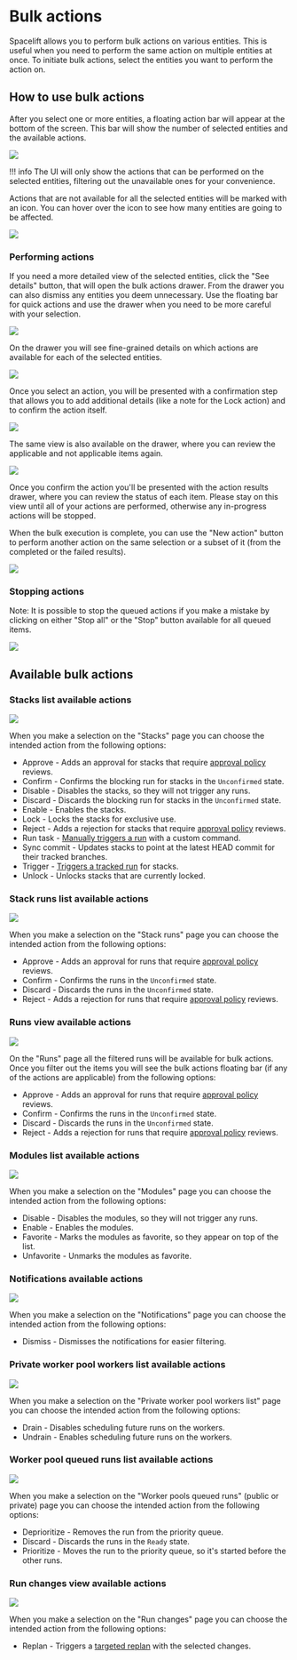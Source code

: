# Bulk actions

Spacelift allows you to perform bulk actions on various entities. This is useful when you need to perform the same action on multiple entities at once. To initiate bulk actions, select the entities you want to perform the action on.

## How to use bulk actions

After you select one or more entities, a floating action bar will appear at the bottom of the screen. This bar will show the number of selected entities and the available actions.

![](../assets/screenshots/bulk-actions/floating-bar.png)

!!! info
The UI will only show the actions that can be performed on the selected entities, filtering out the unavailable ones for your convenience.

Actions that are not available for all the selected entities will be marked with an icon. You can hover over the icon to see how many entities are going to be affected.

![](../assets/screenshots/bulk-actions/partial-action-floating-bar.png)

### Performing actions

If you need a more detailed view of the selected entities, click the "See details" button, that will open the bulk actions drawer. From the drawer you can also dismiss any entities you deem unnecessary. Use the floating bar for quick actions and use the drawer when you need to be more careful with your selection.

![](../assets/screenshots/bulk-actions/drawer.png)

On the drawer you will see fine-grained details on which actions are available for each of the selected entities.

![](../assets/screenshots/bulk-actions/partial-action-drawer.png)

Once you select an action, you will be presented with a confirmation step that allows you to add additional details (like a note for the Lock action) and to confirm the action itself.

![](../assets/screenshots/bulk-actions/confirm-action-floating-bar.png)

The same view is also available on the drawer, where you can review the applicable and not applicable items again.

![](../assets/screenshots/bulk-actions/confirm-action-drawer.png)

Once you confirm the action you'll be presented with the action results drawer, where you can review the status of each item. Please stay on this view until all of your actions are performed, otherwise any in-progress actions will be stopped.

When the bulk execution is complete, you can use the "New action" button to perform another action on the same selection or a subset of it (from the completed or the failed results).

![](../assets/screenshots/bulk-actions/result-drawer.png)

### Stopping actions

Note: It is possible to stop the queued actions if you make a mistake by clicking on either "Stop all" or the "Stop" button available for all queued items.

![](../assets/screenshots/bulk-actions/pending-actions.png)

## Available bulk actions

### Stacks list available actions

![](../assets/screenshots/stack/list/bulk-actions.png)

When you make a selection on the "Stacks" page you can choose the intended action from the following options:

- Approve - Adds an approval for stacks that require [approval policy](../concepts/policy/approval-policy.md) reviews.
- Confirm - Confirms the blocking run for stacks in the `Unconfirmed` state.
- Disable - Disables the stacks, so they will not trigger any runs.
- Discard - Discards the blocking run for stacks in the `Unconfirmed` state.
- Enable - Enables the stacks.
- Lock - Locks the stacks for exclusive use.
- Reject - Adds a rejection for stacks that require [approval policy](../concepts/policy/approval-policy.md) reviews.
- Run task - [Manually triggers a run](../concepts/run/task.md) with a custom command.
- Sync commit - Updates stacks to point at the latest HEAD commit for their tracked branches.
- Trigger - [Triggers a tracked run](../concepts/run/tracked.md#triggering-manually) for stacks.
- Unlock - Unlocks stacks that are currently locked.

### Stack runs list available actions

![](../assets/screenshots/bulk-actions/stack-runs.png)

When you make a selection on the "Stack runs" page you can choose the intended action from the following options:

- Approve - Adds an approval for runs that require [approval policy](../concepts/policy/approval-policy.md) reviews.
- Confirm - Confirms the runs in the `Unconfirmed` state.
- Discard - Discards the runs in the `Unconfirmed` state.
- Reject - Adds a rejection for runs that require [approval policy](../concepts/policy/approval-policy.md) reviews.

### Runs view available actions

![](../assets/screenshots/bulk-actions/runs.png)

On the "Runs" page all the filtered runs will be available for bulk actions. Once you filter out the items you will see the bulk actions floating bar (if any of the actions are applicable) from the following options:

- Approve - Adds an approval for runs that require [approval policy](../concepts/policy/approval-policy.md) reviews.
- Confirm - Confirms the runs in the `Unconfirmed` state.
- Discard - Discards the runs in the `Unconfirmed` state.
- Reject - Adds a rejection for runs that require [approval policy](../concepts/policy/approval-policy.md) reviews.

### Modules list available actions

![](../assets/screenshots/bulk-actions/modules.png)

When you make a selection on the "Modules" page you can choose the intended action from the following options:

- Disable - Disables the modules, so they will not trigger any runs.
- Enable - Enables the modules.
- Favorite - Marks the modules as favorite, so they appear on top of the list.
- Unfavorite - Unmarks the modules as favorite.

### Notifications available actions

![](../assets/screenshots/bulk-actions/notifications.png)

When you make a selection on the "Notifications" page you can choose the intended action from the following options:

- Dismiss - Dismisses the notifications for easier filtering.

### Private worker pool workers list available actions

![](../assets/screenshots/bulk-actions/private-worker-pool-workers.png)

When you make a selection on the "Private worker pool workers list" page you can choose the intended action from the following options:

- Drain - Disables scheduling future runs on the workers.
- Undrain - Enables scheduling future runs on the workers.

### Worker pool queued runs list available actions

![](../assets/screenshots/bulk-actions/worker-pool-queued-runs.png)

When you make a selection on the "Worker pools queued runs" (public or private) page you can choose the intended action from the following options:

- Deprioritize - Removes the run from the priority queue.
- Discard - Discards the runs in the `Ready` state.
- Prioritize - Moves the run to the priority queue, so it's started before the other runs.

### Run changes view available actions

![](../assets/screenshots/bulk-actions/run-changes.png)

When you make a selection on the "Run changes" page you can choose the intended action from the following options:

- Replan - Triggers a [targeted replan](../concepts/run/tracked.md#targeted-replan) with the selected changes.
